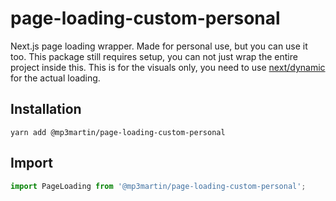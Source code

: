 # page-loading-custom-personal
  Next.js page loading wrapper. Made for personal use, but you can use it too. This package still requires setup, you can not just wrap the entire project inside this. This is for the visuals only, you need to use [next/dynamic](https://nextjs.org/docs/advanced-features/dynamic-import) for the actual loading.

## Installation

```
yarn add @mp3martin/page-loading-custom-personal
```

## Import

```js
import PageLoading from '@mp3martin/page-loading-custom-personal';
```
